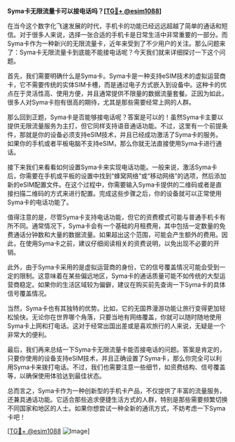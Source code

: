 **Syma卡无限流量卡可以接电话吗？[[TG💪+ @esim1088](https://t.me/s/esim1088)]**

在当今这个数字化飞速发展的时代，手机卡的功能已经远远超越了简单的通话和短信。对于很多人来说，选择一张合适的手机卡是日常生活中非常重要的一部分。而Syma卡作为一种新兴的无限流量卡，近年来受到了不少用户的关注。那么问题来了：Syma卡无限流量卡到底能不能接电话呢？今天我们就来详细探讨一下这个问题。

首先，我们需要明确什么是Syma卡。Syma卡是一种支持eSIM技术的虚拟运营商卡，它不需要传统的实体SIM卡槽，而是通过电子方式嵌入到设备中。这种卡的优点在于灵活性高、使用方便，并且通常提供不限量的数据流量套餐。正因为如此，很多人对Syma卡抱有很高的期待，尤其是那些需要经常上网的人群。

那么回到正题，Syma卡是否能够接电话呢？答案是可以的！虽然Syma卡主要以提供无限流量服务为主打，但它同样支持语音通话功能。不过，这里有一个前提条件，那就是你的设备必须支持eSIM技术，并且已经成功激活了Syma卡的服务。如果你的手机或者平板电脑不支持eSIM，那么你就无法直接使用Syma卡进行通话。

接下来我们来看看如何设置Syma卡来实现电话功能。一般来说，激活Syma卡后，你需要在手机或平板的设置中找到“蜂窝网络”或“移动网络”的选项，然后添加新的eSIM配置文件。在这个过程中，你需要输入Syma卡提供的二维码或者是直接扫描二维码的方式来进行配置。完成这些步骤之后，你的设备就可以正常使用Syma卡的电话功能了。

值得注意的是，尽管Syma卡支持电话功能，但它的资费模式可能与普通手机卡有所不同。通常情况下，Syma卡会有一个基础的月租费用，其中包括一定数量的免费通话分钟数和大量的数据流量。如果超出这个范围，可能会产生额外的费用。因此，在使用Syma卡之前，建议仔细阅读相关的资费说明，以免出现不必要的开销。

此外，由于Syma卡采用的是虚拟运营商的身份，它的信号覆盖情况可能会受到一定的限制。这意味着在某些偏远地区，Syma卡的通话质量可能不如传统的大型运营商稳定。如果你的生活区域较为偏僻，建议在购买前先查询一下Syma卡的具体信号覆盖情况。

当然，Syma卡也有其独特的优势。比如，它的无国界漫游功能让旅行变得更加轻松愉快。无论你在世界哪个角落，只要当地有网络覆盖，你就可以随时随地使用Syma卡上网和打电话。这对于经常出国出差或是喜欢旅行的人来说，无疑是一个非常大的便利。

最后，我们再来总结一下Syma卡无限流量卡能否接电话的问题。答案是肯定的，只要你使用的设备支持eSIM技术，并且正确设置了Syma卡，那么你完全可以利用Syma卡来拨打电话。不过，我们也需要注意一些细节，如资费结构、信号覆盖等，以确保使用体验达到最佳状态。

总而言之，Syma卡作为一种创新型的手机卡产品，不仅提供了丰富的流量服务，还兼具通话功能。它适合那些追求便捷生活方式的人群，特别是那些需要频繁切换不同国家和地区的人士。如果你想尝试一种全新的通讯方式，不妨考虑一下Syma卡吧！

[[TG💪+ @esim1088](https://t.me/s/esim1088) ![Image](https://i.postimg.cc/4NQfJmqS/Snipaste-2025-05-13-00-14-12.png)]